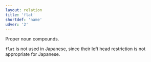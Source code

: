 ```yaml
---
layout: relation
title: 'flat'
shortdef: 'name'
udver: '2'
---
```


Proper noun compounds.

`flat` is not used in Japanese, since their left head restriction is not appropriate for Japanese.
